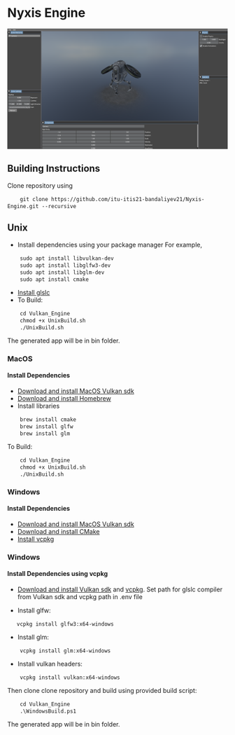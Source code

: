 # Nyxis Engine

![Screenshot](screenshots/robot.png)
## Building Instructions

Clone repository using 
```
    git clone https://github.com/itu-itis21-bandaliyev21/Nyxis-Engine.git --recursive
```

## Unix
- Install dependencies using your package manager
For example, 
```
    sudo apt install libvulkan-dev
    sudo apt install libglfw3-dev
    sudo apt install libglm-dev
    sudo apt install cmake
```
- [Install glslc](https://github.com/google/shaderc#downloads)
- To Build:
```
    cd Vulkan_Engine
    chmod +x UnixBuild.sh
    ./UnixBuild.sh
```
The generated app will be in bin folder.

### MacOS

#### Install Dependencies

- [Download and install MacOS Vulkan sdk](https://vulkan.lunarg.com/)
- [Download and install Homebrew](https://brew.sh/)
- Install libraries
```
    brew install cmake
    brew install glfw
    brew install glm
```
To Build:
```
    cd Vulkan_Engine
    chmod +x UnixBuild.sh
    ./UnixBuild.sh
```

### Windows

#### Install Dependencies
- [Download and install MacOS Vulkan sdk](https://vulkan.lunarg.com/)
- [Download and install CMake](https://cmake.org/download/)
- [Install vcpkg]()

### Windows
#### Install Dependencies using vcpkg
- [Download and install Vulkan sdk](https://vulkan.lunarg.com/) and [vcpkg](https://vcpkg.io). Set path for glslc compiler from Vulkan sdk and vcpkg path in .env file

- Install glfw:
 ```
    vcpkg install glfw3:x64-windows
 ```
- Install glm:
```
    vcpkg install glm:x64-windows
```
- Install vulkan headers:
```
    vcpkg install vulkan:x64-windows
```

Then clone clone repository and build using provided build script:
```
    cd Vulkan_Engine
    .\WindowsBuild.ps1
```

The generated app will be in bin folder.
